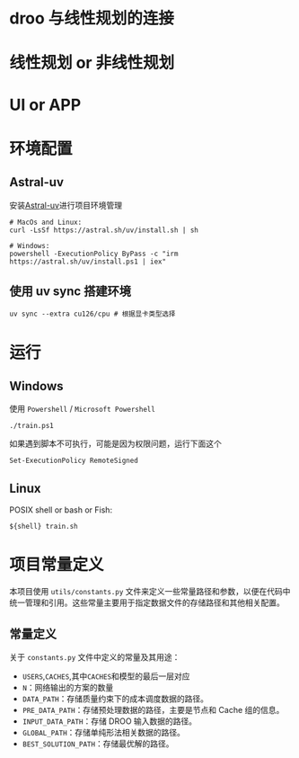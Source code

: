 # droo 与线性规划的连接

# 线性规划 or 非线性规划

# UI or APP

# 环境配置

## Astral-uv

安装[Astral-uv](https://docs.astral.sh/uv/getting-started/installation/)进行项目环境管理

```shell
# MacOs and Linux:
curl -LsSf https://astral.sh/uv/install.sh | sh

# Windows:
powershell -ExecutionPolicy ByPass -c "irm https://astral.sh/uv/install.ps1 | iex"
```

## 使用 uv sync 搭建环境

```shell
uv sync --extra cu126/cpu # 根据显卡类型选择
```

# 运行

## Windows

使用 `Powershell` / `Microsoft Powershell`

```pwsh
./train.ps1
```

如果遇到脚本不可执行，可能是因为权限问题，运行下面这个

```pwsh
Set-ExecutionPolicy RemoteSigned
```

## Linux

POSIX shell or bash or Fish:

```shell
${shell} train.sh
```

# 项目常量定义

本项目使用 `utils/constants.py` 文件来定义一些常量路径和参数，以便在代码中统一管理和引用。这些常量主要用于指定数据文件的存储路径和其他相关配置。

## 常量定义

关于 `constants.py` 文件中定义的常量及其用途：

- `USERS`,`CACHES`,其中`CACHES`和模型的最后一层对应
- `N`：网络输出的方案的数量
- `DATA_PATH`：存储质量约束下的成本调度数据的路径。
- `PRE_DATA_PATH`：存储预处理数据的路径，主要是节点和 Cache 组的信息。
- `INPUT_DATA_PATH`：存储 DROO 输入数据的路径。
- `GLOBAL_PATH`：存储单纯形法相关数据的路径。
- `BEST_SOLUTION_PATH`：存储最优解的路径。
